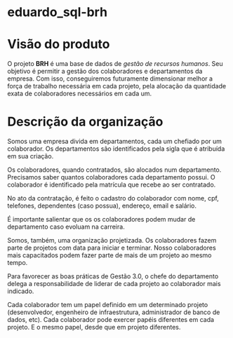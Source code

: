 # eduardo_sql-brh
# Visão do produto

O projeto **BRH** é uma base de dados de _gestão de recursos humanos_. Seu objetivo é permitir a gestão dos colaboradores e departamentos da empresa. Com isso, conseguiremos futuramente dimensionar melhor a força de trabalho necessária em cada projeto, pela alocação da quantidade exata de colaboradores necessários em cada um.

# Descrição da organização
Somos uma empresa divida em departamentos, cada um chefiado por um colaborador. Os departamentos são identificados pela sigla que é atribuída em sua criação.

Os colaboradores, quando contratados, são alocados num departamento. Precisamos saber quantos colaboradores cada departamento possui. O colaborador é identificado pela matrícula que recebe ao ser contratado.

No ato da contratação, é feito o cadastro do colaborador com nome, cpf, telefones, dependentes (caso possua), endereço, email e salário.

É importante salientar que os os colaboradores podem mudar de departamento caso evoluam na carreira.

Somos, também, uma organização projetizada. Os colaboradores fazem parte de projetos com data para iniciar e terminar. Nosso colaboradores mais capacitados podem fazer parte de mais de um projeto ao mesmo tempo.

Para favorecer as boas práticas de Gestão 3.0, o chefe do departamento delega a responsabilidade de liderar de cada projeto ao colaborador mais indicado.

Cada colaborador tem um papel definido em um determinado projeto (desenvolvedor, engenheiro de infraestrutura, administrador de banco de dados, etc). Cada colaborador pode exercer papéis diferentes em cada projeto. E o mesmo papel, desde que em projeto diferentes.
